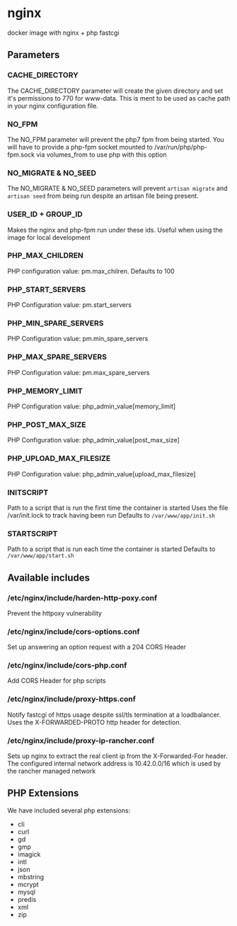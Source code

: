 # nginx
docker image with nginx + php fastcgi

## Parameters
### CACHE\_DIRECTORY
The CACHE\_DIRECTORY parameter will create the given directory and set it's
permissions to 770 for www-data. This is ment to be used as cache path in your
nginx configuration file.
### NO\_FPM
The NO\_FPM parameter will prevent the php7 fpm from being started. You will
have to provide a php-fpm socket mounted to /var/run/php/php-fpm.sock via
volumes\_from to use php with this option
### NO\_MIGRATE & NO\_SEED
The NO\_MIGRATE & NO\_SEED parameters will prevent `artisan migrate` and
`artisan seed` from being run despite an artisan file being present.
### USER\_ID + GROUP\_ID
Makes the nginx and php-fpm run under these ids. Useful when using the image
for local development
### PHP\_MAX\_CHILDREN
PHP configuration value: pm.max\_chilren. Defaults to 100
### PHP\_START\_SERVERS
PHP Configuration value: pm.start\_servers
### PHP\_MIN\_SPARE\_SERVERS
PHP Configuration value: pm.min\_spare\_servers
### PHP\_MAX\_SPARE\_SERVERS
PHP Configuration value: pm.max\_spare\_servers
### PHP\_MEMORY\_LIMIT
PHP Configuration value: php_admin_value\[memory\_limit\]
### PHP_POST_MAX_SIZE
PHP Configuration value: php_admin_value\[post\_max\_size\]
### PHP_UPLOAD_MAX_FILESIZE
PHP Configuration value: php_admin_value\[upload\_max\_filesize\]
### INITSCRIPT
Path to a script that is run the first time the container is started
Uses the file /var/init.lock to track having been run
Defaults to `/var/www/app/init.sh`
### STARTSCRIPT
Path to a script that is run each time the container is started
Defaults to `/var/www/app/start.sh`

## Available includes

### /etc/nginx/include/harden-http-poxy.conf
Prevent the httpoxy vulnerability
### /etc/nginx/include/cors-options.conf
Set up answering an option request with a 204 CORS Header
### /etc/nginx/include/cors-php.conf
Add CORS Header for php scripts
### /etc/nginx/include/proxy-https.conf
Notify fastcgi of https usage despite ssl/tls termination at a loadbalancer.
Uses the X-FORWARDED-PROTO http header for detection.
### /etc/nginx/include/proxy-ip-rancher.conf
Sets up nginx to extract the real client ip from the X-Forwarded-For header. The
configured internal network address is 10.42.0.0/16 which is used by the rancher
managed network

## PHP Extensions

We have included several php extensions:
- cli
- curl
- gd
- gmp
- imagick
- intl
- json
- mbstring
- mcrypt
- mysql
- predis
- xml
- zip
